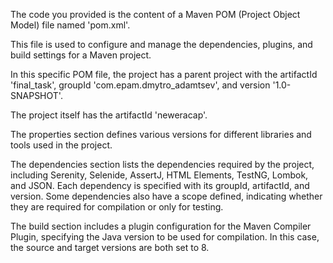 The code you provided is the content of a Maven POM (Project Object Model) file named 'pom.xml'. 

This file is used to configure and manage the dependencies, plugins, and build settings for a Maven project. 

In this specific POM file, the project has a parent project with the artifactId 'final_task', groupId 'com.epam.dmytro_adamtsev', and version '1.0-SNAPSHOT'. 

The project itself has the artifactId 'neweracap'. 

The properties section defines various versions for different libraries and tools used in the project. 

The dependencies section lists the dependencies required by the project, including Serenity, Selenide, AssertJ, HTML Elements, TestNG, Lombok, and JSON. Each dependency is specified with its groupId, artifactId, and version. Some dependencies also have a scope defined, indicating whether they are required for compilation or only for testing. 

The build section includes a plugin configuration for the Maven Compiler Plugin, specifying the Java version to be used for compilation. In this case, the source and target versions are both set to 8.